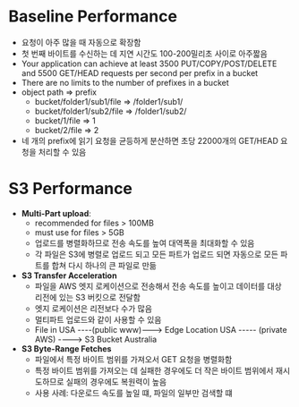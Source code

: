 # Baseline Performance
- 요청이 아주 많을 때 자동으로 확장함
- 첫 번째 바이트를 수신하는 데 지연 시간도 100-200밀리초 사이로 아주짧음
- Your application can achieve at least 3500 PUT/COPY/POST/DELETE and 5500 GET/HEAD requests per second per prefix in a bucket
- There are no limits to the number of prefixes in a bucket
- object path => prefix
	- bucket/folder1/sub1/file => /folder1/sub1/
	- bucket/folder1/sub2/file => /folder1/sub2/
	- bucket/1/file => 1
	- bucket/2/file => 2
- 네 개의 prefix에 읽기 요청을 균등하게 분산하면 초당 22000개의 GET/HEAD 요청을 처리할 수 있음

# S3 Performance
- **Multi-Part upload**:
	- recommended for files > 100MB
	- must use for files > 5GB
	- 업로드를 병렬화하므로 전송 속도를 높여 대역폭을 최대화할 수 있음
	- 각 파일은 S3에 병렬로 업로드 되고 모든 파트가 업로드 되면 자동으로 모든 파트를 합쳐 다시 하나의 큰 파일로 만듦
- **S3 Transfer Acceleration**
	- 파일을 AWS 엣지 로케이션으로 전송해서 전송 속도를 높이고 데이터를 대상 리전에 있는 S3 버킷으로 전달함
	- 엣지 로케이션은 리전보다 수가 많음
	- 멀티파트 업로드와 같이 사용할 수 있음
	- File in USA ----(public www)---> Edge Location USA ----- (private AWS) ----> S3 Bucket Australia
- **S3 Byte-Range Fetches**
	- 파일에서 특정 바이트 범위를 가져오서 GET 요청을 병렬화함
	- 특정 바이트 범위를 가져오는 데 실패한 경우에도 더 작은 바이트 범위에서 재시도하므로 실패의 경우에도 복원력이 높음
	- 사용 사례: 다운로드 속도를 높일 떄, 파일의 일부만 검색할 떄